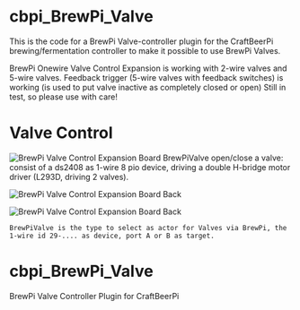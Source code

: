 # cbpi_BrewPi_Valve

This is the code for a BrewPi Valve-controller plugin for the CraftBeerPi brewing/fermentation controller to make it possible to use BrewPi Valves.

BrewPi Onewire Valve Control Expansion is working with 2-wire valves and 5-wire valves. Feedback trigger (5-wire valves with feedback switches) is working (is used to put valve inactive as completely closed or open)
Still in test, so please use with care!

# Valve Control
![BrewPi Valve Control Expansion Board](https://store.brewpi.com/media/catalog/product/cache/1/image/9df78eab33525d08d6e5fb8d27136e95/b/r/brewpi_onewire_valve_expansion_board_1.jpg)
BrewPiValve open/close a valve: consist of a ds2408 as 1-wire 8 pio device, driving a double H-bridge motor driver (L293D, driving 2 valves).

![BrewPi Valve Control Expansion Board Back](https://user-images.githubusercontent.com/5492964/44626335-a65a9c00-a91a-11e8-8abc-bd0d35ba196e.jpg)

![BrewPi Valve Control Expansion Board Back](https://user-images.githubusercontent.com/5492964/51320036-f15a8480-1a5e-11e9-9e73-987f85496363.png)


    BrewPiValve is the type to select as actor for Valves via BrewPi, the 1-wire id 29-.... as device, port A or B as target.


# cbpi_BrewPi_Valve
BrewPi Valve Controller Plugin for CraftBeerPi
